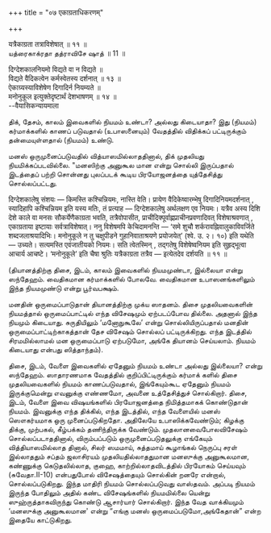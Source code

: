 +++
title = "०७ एकाग्रताधिकरणम्"

+++

यत्रैकाग्रता तत्राविशेषात् ॥ ११ ॥  
யத்ரைகாக்ரதா தத்ராவிசே ஷாத் ॥ 11 ॥

दिग्देशकालनियमो विद्यते वा न विद्यते ॥  
विद्यते वैदिकत्वेन कर्मस्वेतस्य दर्शनात् ॥ १३ ॥  
ऐकाग्र्यस्याविशेषेण दिगादिर्न नियम्यते ॥  
मनोनुकूल इत्युक्तेदृष्टार्थं देशभाषणम् ॥ १४ ॥  
--वैयासिकन्यायमाला

திக், தேசம், காலம் இவைகளில் நியமம் உண்டா? அல்லது கிடையாதா? இது (நியமம்)
கர்மாக்களில் காணப் படுவதால் (உபாஸனையும்) வேதத்தில் விதிக்கப்
பட்டிருக்கும் தன்மையுள்ளதால் (நியமம்) உண்டு.

மனஸ் ஒருமுனைப்படுவதில் வித்யாஸமில்லாததினால், திக் முதலியது
நியமிக்கப்படவில்லை. "மனஸிற்கு அனுகூல மான என்று சொல்லி இருப்பதால்
இடத்தைப் பற்றி சொன்னது புலப்படக் கூடிய பிரயோஜனத்தை யுத்தேசித்து
சொல்லப்பட்டது.

दिग्देशकालेषु संशयः — किमस्ति कश्चिन्नियमः, नास्ति वेति। प्रायेण
वैदिकेष्वारम्भेषु दिगादिनियमदर्शनात् , स्यादिहापि कश्चिन्नियम इति यस्य
मतिः, तं प्रत्याह — दिग्देशकालेषु अर्थलक्षण एव नियमः। यत्रैव अस्य दिशि
देशे काले वा मनसः सौकर्येणैकाग्रता भवति, तत्रैवोपासीत,
प्राचीदिक्पूर्वाह्णप्राचीनप्रवणादिवत् विशेषाश्रवणात् , एकाग्रताया
इष्टायाः सर्वत्राविशेषात्। ननु विशेषमपि केचिदामनन्ति — ‘समे शुचौ
शर्करावह्निवालुकाविवर्जिते शब्दजलाश्रयादिभिः। मनोनुकूले न तु चक्षुपीडने
गुहानिवाताश्रयणे प्रयोजयेत्’ (श्वे. उ. २। १०) इति यथेति — उच्यते।
सत्यमस्ति एवंजातीयको नियमः। सति त्वेतस्मिन् , तद्गतेषु विशेषेष्वनियम
इति सुहृद्भूत्वा आचार्य आचष्टे। ‘मनोनुकूले’ इति चैषा श्रुतिः
यत्रैकाग्रता तत्रैव — इत्येतदेव दर्शयति ॥ ११ ॥

(தியானத்திற்கு திசை, இடம், காலம் இவைகளில் நியமமுண்டா, இல்லையா என்று
ஸந்தேஹம். வைதிகமான கர்மாக்களில் போலவே. வைதிகமான உபாஸனங்களிலும் இந்த
நியமமுண்டு என்று பூர்வபக்ஷம்.

மனதின் ஒருமைப்பாடுதான் தியானத்திற்கு முக்ய ஸாதனம். திசை முதலியவைகளின்
நியமத்தால் ஒருமைப்பாட்டில் எந்த விசேஷமும் ஏற்படப்போவ தில்லை. அதனால் இந்த
நியமும் கிடையாது. சுருதியிலும் ‘மனோநுகூலே’ என்று சொல்லியிருப்பதால்
மனதின் ஒருமைப்பாட்டிற்காகத்தான் தேச விசேஷம் சொல்லப் பட்டிருக்கிறது. எந்த
இடத்தில் சிரமமில்லாமல் மன ஒருமைப்பாடு ஏற்படுமோ, அங்கே தியானம் செய்யலாம்.
நியமம் கிடையாது என்பது ஸித்தாந்தம்).

திசை, இடம், வேளை இவைகளில் ஏதேனும் நியமம் உண்டா அல்லது இல்லையா? என்று
ஸந்தேஹம். ஸாதாரணமாக வேதத்தில் குறிப்பிட்டிருக்கும் கர்மாக் களில் திசை
முதலியவைகளில் நியமம் காணப்படுவதால், இங்கேயும்கூட ஏதேனும் நியமம்
இருக்குமென்று எவனுக்கு எண்ணமோ, அவனை உத்தேசித்துச் சொல்கிறார். திசை,
இடம், வேளை இவை விஷயங்களில் பிரயோஜனத்தை நிமித்தமாகக் கொண்டுதான் நியமம்.
இவனுக்கு எந்த திக்கில், எந்த இடத்தில், எந்த வேளையில் மனஸ் ஸௌகர்யமாக ஒரு
முனைப்படுகிறதோ. அதிலேயே உபாஸிக்கவேண்டும்; கிழக்கு திக்கு, முற்பகல்,
கீழ்பக்கம் தணிந்திருக்க வேண்டும். முதலானவைபோலவிசேஷம் சொல்லப்படாததினால்,
விரும்பப்படும் ஒருமுனைப்படுதலுக்கு எங்கேயும் வித்தியாஸமில்லாத தினால்,
சிலர் ஸமமாய், சுத்தமாய் கூழாங்கல் நெருப்பு சரள் இல்லாததும் சப்தம்
ஜலாசிரயம் முதலியதில்லாததுமான மனஸுக்கு அனுகூலமான, கண்ணுக்கு கெடுதலில்லாத,
குஹை, காற்றில்லாதவிடத்தில் பிரயோகம் செய்யவும் (சுவேதா.II-10) என்பதுபோல்
விசேஷத்தையும் சொல்கின் றனரே என்றால், சொல்லப்படுகிறது. இந்த மாதிரி நியமம்
சொல்லப்படுவது வாஸ்தவம். அப்படி நியமம் இருந்த போதிலும் அதில் கண்ட
விசேஷங்களில் நியமமில்லை யென்று ஸுஹ்ருத்தாகவிருந்து கொண்டு ஆசார்யார்
சொல்கிறார். இந்த வேத வாக்கியமும் ‘மனஸுக்கு அனுகூலமான' என்று “எங்கு மனஸ்
ஒருமைப்படுமோ,அங்கேதான்” என்ற இதையே காட்டுகிறது.
